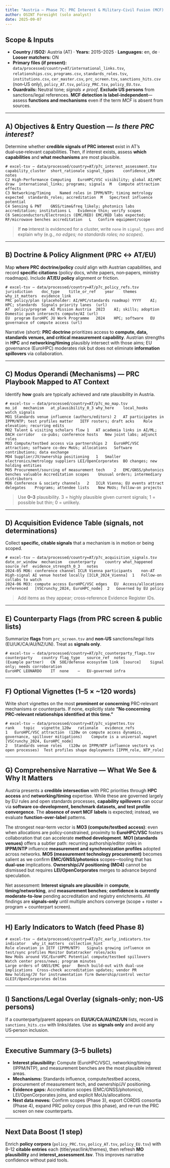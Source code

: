 ```yaml
---
title: "Austria — Phase 7C: PRC Interest & Military‑Civil Fusion (MCF) Acquisition Assessment"
author: OSINT Foresight (solo analyst)
date: 2025-09-07
---
```


## Scope & Inputs
- **Country / ISO2:** Austria (AT) · **Years:** 2015–2025 · **Languages:** en, de · **Looser matchers:** ON
- **Primary files (if present):** `data/processed/country=AT/international_links.tsv`, `relationships.csv`, `programs.csv`, `standards_roles.tsv`, `institutions.csv`, `cer_master.csv`, `prc_screen.tsv`, `sanctions_hits.csv` (non‑US only), `policy_AT.tsv`, `policy_PRC.tsv`, `policy_EU.tsv`.
- **Guardrails:** Neutral tone; *signals ≠ proof*. **Exclude US persons** from sanctions/legal references. **MCF detection is label‑independent**—assess **functions and mechanisms** even if the term *MCF* is absent from sources.

---

## A) Objectives & Entry Question — *Is there PRC interest?*
Determine whether **credible signals of PRC interest** exist in AT’s dual‑use‑relevant capabilities. Then, if interest exists, assess **which capabilities** and **what mechanisms** are most plausible.

```text
# excel-tsv — data/processed/country=AT/p7c_interest_assessment.tsv
capability_cluster	short_rationale	signal_types	confidence_LMH	notes
C2 High‑Performance Computing	EuroHPC/VSC visibility; global AI/HPC draw	international_links; programs; signals	M	Compute attraction effects
C3 Networking/Timing	Named roles in IPPM/NTP; timing metrology expected	standards_roles; accreditation	M	Spec/test influence potential
C4 Sensing & PNT	GNSS/time&freq likely; photonics labs	accreditation; institutions	L	Evidence thin; verify scopes
C6 Semiconductors/Electronics (EMC/RED)	EMC/RED labs expected; RF/microwave benches	accreditation	L	Confirm equipment/scope
```

> If **no** interest is evidenced for a cluster, write `none` in `signal_types` and explain why (e.g., *no edges; no standards roles; no scopes*).

---

## B) Doctrine & Policy Alignment (PRC ↔ AT/EU)
Map **where PRC doctrine/policy** *could* align with Austrian capabilities, and record **specific citations** (policy docs, white papers, non‑papers, ministry roadmaps). Include **AT/EU policy** alignment or friction.

```text
# excel-tsv — data/processed/country=AT/p7c_policy_refs.tsv
jurisdiction	doc_type	title_or_ref	year	themes	why_it_matters	evidence_link
PRC	policy/plan	(placeholder: AI/HPC/standards roadmap)	YYYY	AI; HPC; standards	Signals priority lanes	(url)
AT	policy/program	AI Mission Austria	2023	AI; skills; adoption	Domestic push intersects compute/AI	(url)
EU	program	EuroHPC JU Work Programme	2024	HPC; software	EU governance of compute access	(url)
```

Narrative (short): **PRC doctrine** prioritizes access to **compute, data, standards venues, and critical measurement capability**. Austrian strengths in **HPC** and **networking/timing** plausibly intersect with those aims; EU governance (EuroHPC) moderates risk but does not eliminate **information spillovers** via collaboration.

---

## C) Modus Operandi (Mechanisms) — PRC Playbook Mapped to AT Context
Identify **how** goals are typically achieved and rate plausibility in Austria.

```text
# excel-tsv — data/processed/country=AT/p7c_mo_map.tsv
mo_id	mechanism	at_plausibility_0_3	why_here	local_hooks	watch_signals
MO1	Standards venue influence (authors/editors)	2	AT participates in IPPM/NTP; test profiles matter	IETF rosters; draft acks	Role elevation; recurring edits
MO2	Talent & visiting scholars flow	1	AT academia links in AI/ML; DACH corridor	co-pubs; conference hosts	New joint labs; adjunct roles
MO3	Compute/testbed access via partnerships	2	EuroHPC/VSC attraction; software co-dev	MoUs; allocations	Software contributions; data exchange
MO4	Supplier/JV/ownership positioning	1	Smaller electronics/metrology suppliers	LEI/OpenCorporates	BO changes; new holding entities
MO5	Procurement/sourcing of measurement tech	2	EMC/GNSS/photonics benches valuable	Accreditation scopes	Unusual orders; intermediary distributors
MO6	Conference & society channels	2	ICLR Vienna; EU events attract delegates	Programs; attendee lists	New MoUs; follow‑on projects
```

> Use **0–3** plausibility. 3 = highly plausible given current signals; 1 = possible but thin; 0 = unlikely.

---

## D) Acquisition Evidence Table (signals, not determinations)
Collect **specific, citable signals** that a mechanism is in motion or being scoped.

```text
# excel-tsv — data/processed/country=AT/p7c_acquisition_signals.tsv
date_or_window	mechanism	counterparty	country	what_happened	source_ref	evidence_strength_0_3	notes
2024-05	MO6: conference channel	ICLR Vienna participants	non-AT	High-signal AI venue hosted locally	[ICLR_2024_Vienna]	1	Follow-on collabs to watch
2024-06	MO3: compute access	EuroHPC/VSC edges	EU	Access/allocations referenced	[VSCrunchy_2024, EuroHPC_node]	2	Governed by EU policy
```

> Add items as they appear; cross‑reference Evidence Register IDs.

---

## E) Counterparty Flags (from PRC screen & public lists)
Summarize **flags** from `prc_screen.tsv` and **non‑US** sanctions/legal lists (EU/UK/CA/AU/NZ/UN). Treat as **signals only**.

```text
# excel-tsv — data/processed/country=AT/p7c_counterparty_flags.tsv
counterparty	country	flag_type	source_ref	notes
(Example partner)	CN	SOE/defense ecosystem link	[source]	Signal only; needs corroboration
EuroHPC LEONARDO	IT	none	—	EU-governed infra
```

---

## F) Optional Vignettes (1–5 × ~120 words)
Write short vignettes on the most **prominent or concerning** PRC‑relevant mechanisms or counterparts. If none, explicitly state **“No concerning PRC‑relevant relationships identified at this time.”**

```text
# excel-tsv — data/processed/country=AT/p7c_vignettes.tsv
rank	topic	vignette_120w	rationale	evidence_refs
1	EuroHPC/VSC attraction	(120w on compute access dynamics, governance, spillover mitigations)	Compute is a universal magnet	[VSCrunchy_2024, EuroHPC_node]
2	Standards venue roles	(120w on IPPM/NTP influence vectors vs open processes)	Test profiles shape deployments	[IPPM_role, NTP_role]
```

---

## G) Comprehensive Narrative — What We See & Why It Matters
Austria presents a **credible intersection** with PRC priorities through **HPC access** and **networking/timing** expertise. While these are governed largely by EU rules and open standards processes, **capability spillovers** can occur via **software co‑development, benchmark datasets, and test profile convergence**. The **absence of overt MCF labels** is expected; instead, we evaluate **function‑over‑label** patterns.

The strongest near‑term vector is **MO3 (compute/testbed access)**: even when allocations are policy‑constrained, proximity to **EuroHPC/VSC** fosters collaboration that can accelerate **method development**. **MO1 (standards venues)** offers a subtler path: recurring authorship/editor roles in **IPPM/NTP** influence **measurement and synchronization profiles** adopted across networks. **MO5 (measurement technology procurement)** becomes salient as we confirm **EMC/GNSS/photonics** scopes—tooling that has **dual‑use** implications. **Ownership/JV positioning (MO4)** cannot be dismissed but requires **LEI/OpenCorporates** merges to advance beyond speculation.

Net assessment: **Interest signals are plausible** in **compute**, **timing/networking**, and **measurement benches**; **confidence is currently moderate‑to‑low** pending accreditation and registry enrichments. All findings are **signals‑only** until multiple anchors converge (scope + roster + program + counterpart screen).

---

## H) Early Indicators to Watch (feed Phase 8)

```text
# excel-tsv — data/processed/country=AT/p7c_early_indicators.tsv
indicator	why_it_matters	collection_hint
Role elevation in IETF (IPPM/NTP)	Signals growing influence on test/sync profiles	Monitor Datatracker roles/acks
New MoUs around VSC/EuroHPC	Potential compute/testbed spillovers	Watch center press/news; program minutes
Large orders of GNSS/EMC gear	Bench build‑out with dual‑use implications	Cross-check accreditation updates; vendor PR
New holding/JV for instrumentation firm	Ownership/control vector	GLEIF/OpenCorporates deltas
```

---

## I) Sanctions/Legal Overlay (signals‑only; **non‑US persons**)
If a counterparty/parent appears on **EU/UK/CA/AU/NZ/UN** lists, record in `sanctions_hits.csv` with links/dates. Use as **signals only** and avoid any US‑person inclusion.

---

## Executive Summary (3–5 bullets)
- **Interest plausibility:** Compute (EuroHPC/VSC), networking/timing (IPPM/NTP), and measurement benches are the most plausible interest areas.
- **Mechanisms:** Standards influence, compute/testbed access, procurement of measurement tech, and ownership/JV positioning.
- **Evidence gaps:** Accreditation scopes (EMC/GNSS/photonics), LEI/OpenCorporates joins, and explicit MoUs/allocations.
- **Next data moves:** Confirm scopes (Phase 3), export CORDIS consortia (Phase 4), expand PRC policy corpus (this phase), and re‑run the PRC screen on new counterparts.

---

## Next Data Boost (1 step)
Enrich **policy corpora** (`policy_PRC.tsv`, `policy_AT.tsv`, `policy_EU.tsv`) with 8–12 **citable entries** each (title/year/link/themes), then refresh **MO plausibility** and **interest_assessment.tsv**. This improves narrative confidence without paid tools.
